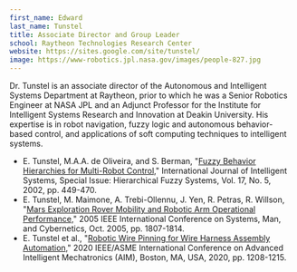 ```yaml
---
first_name: Edward
last_name: Tunstel
title: Associate Director and Group Leader
school: Raytheon Technologies Research Center
website: https://sites.google.com/site/tunstel/
image: https://www-robotics.jpl.nasa.gov/images/people-827.jpg
---
```

Dr. Tunstel is an associate director of the Autonomous and Intelligent Systems Department at Raytheon, prior to which he was a Senior Robotics Engineer at NASA JPL and an Adjunct Professor for the Institute for Intelligent Systems Research and Innovation at Deakin University. His expertise is in robot navigation, fuzzy logic and autonomous behavior-based control, and applications of soft computing techniques to intelligent systems.
- E. Tunstel, M.A.A. de Oliveira, and S. Berman, "[Fuzzy Behavior Hierarchies for Multi-Robot Control,](https://onlinelibrary.wiley.com/doi/pdf/10.1002/int.10032)" International Journal of Intelligent Systems, Special Issue: Hierarchical Fuzzy Systems, Vol. 17, No. 5, 2002, pp. 449-470.
- E. Tunstel, M. Maimone, A. Trebi-Ollennu, J. Yen, R. Petras, R. Willson, "[Mars Exploration Rover Mobility and Robotic Arm Operational Performance,](https://ieeexplore.ieee.org/stamp/stamp.jsp?arnumber=1571410)" 2005 IEEE International Conference on Systems, Man, and Cybernetics, Oct. 2005, pp. 1807-1814.
- E. Tunstel et al., "[Robotic Wire Pinning for Wire Harness Assembly Automation,](https://ieeexplore.ieee.org/stamp/stamp.jsp?arnumber=9158905)" 2020 IEEE/ASME International Conference on Advanced Intelligent Mechatronics (AIM), Boston, MA, USA, 2020, pp. 1208-1215.
